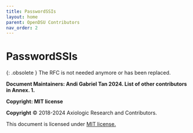 ```yaml
---
title: PasswordSSIs 
layout: home
parent: OpenDSU Contributors
nav_order: 2
---
```



# **PasswordSSIs**

{: .obsolete }
The RFC is not needed anymore or has been replaced.

**Document Maintainers: Andi Gabriel Tan 2024. List of other contributors in Annex. 1.**

**Copyright: MIT license**

 **Copyright** © 2018-2024 Axiologic Research and Contributors.

This document is licensed under [MIT license.](https://en.wikipedia.org/wiki/MIT_License)
